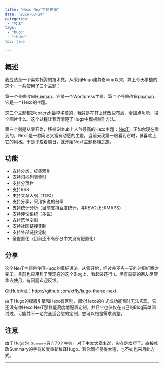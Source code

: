 ```yaml
---
title: "Hexo NexT主题移植"
date: "2016-08-28"
categories:
 - "技术"
tags:
 - "hugo"
 - "theme"
toc: true

---
```


## 概述

我应该是一个喜欢折腾的技术党。从采用Hugo建静态blog以来，算上今天移植的这个，一共使用了三个主题：

第一个是修改自[Hueman](http://blog.coderzh.com/)，它是一个Wordpress主题。第二个是修改自[pacman](http://coderzh.github.io/hugo-pacman-theme/)，它是一个Hexo的主题。

这二个主题都是[coderzh](http://blog.coderzh.com/)最早移植的，我只是在其上修改些布局，增加点功能，换个图片什么。这个过程让我弄清楚了Hugo中模板制作方法。

第三个则是从零开始，移植Github上人气最高的Hexo主题：[NexT](https://github.com/iissnan/hexo-theme-next/)。正如你现在看到的，NexT是一款简洁又富有动感的主题，当前天我第一眼看到它时，就喜欢上它的风格。于是乎趁着周日，就开始NexT主题移植之旅。
<!--more-->

## 功能

 - 支持分类、标签索引
 - 支持归档列表索引
 - 支持分页栏
 - 支持RSS
 - 支持文章大纲（TOC）
 - 支持分享，采用多说的分享
 - 支持统计分析（目前支持百度统计，与REVOLEERMAPS）
 - 支持评论系统（多说）
 - 支持菜单定制
 - 支持社区链接定制
 - 支持外部链接定制
 - 全配置化（目前还不有部分中文没有配置化）

## 分享

这个NexT主题是使用Hugo的模板语法，从零开始，经过差不多一天的时间折腾才完工。目前也应用到了我现在的这个Blog上，看起来还行:)。若有需要的朋友尽管拿去使用，有问题欢迎反馈。

GitHub地址：https://github.com/xtfly/hugo-theme-next

由于Hugo的模版引擎和Hexo有区别，部分Hexo的样式或功能暂时无法实现，它还没有像Hexo NexT那样能高度地配置定制。并且它也仅仅在自己的Blog简单测试过，可能并不一定完全适合您的定制，您可以根据需求调整。

## 注意

由于Hugo的`.Summary`只有70个字符，对于中文文章来说，实在是太短了。直接修改Summary的字符长度重新编译Hugo。若你同样觉得太短，也不妨也采用此方式。

---
